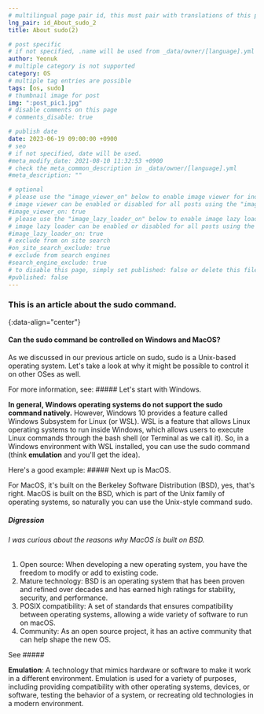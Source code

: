 ```yaml
---
# multilingual page pair id, this must pair with translations of this page. (This name must be unique)
lng_pair: id_About_sudo_2
title: About sudo(2)

# post specific
# if not specified, .name will be used from _data/owner/[language].yml
author: Yeonuk
# multiple category is not supported
category: OS
# multiple tag entries are possible
tags: [os, sudo]
# thumbnail image for post
img: ":post_pic1.jpg"
# disable comments on this page
# comments_disable: true

# publish date
date: 2023-06-19 09:00:00 +0900
# seo
# if not specified, date will be used.
#meta_modify_date: 2021-08-10 11:32:53 +0900
# check the meta_common_description in _data/owner/[language].yml
#meta_description: ""

# optional
# please use the "image_viewer_on" below to enable image viewer for individual pages or posts (_posts/ or [language]/_posts folders).
# image viewer can be enabled or disabled for all posts using the "image_viewer_posts: true" setting in _data/conf/main.yml.
#image_viewer_on: true
# please use the "image_lazy_loader_on" below to enable image lazy loader for individual pages or posts (_posts/ or [language]/_posts folders).
# image lazy loader can be enabled or disabled for all posts using the "image_lazy_loader_posts: true" setting in _data/conf/main.yml.
#image_lazy_loader_on: true
# exclude from on site search
#on_site_search_exclude: true
# exclude from search engines
#search_engine_exclude: true
# to disable this page, simply set published: false or delete this file
#published: false
---
```


<!-- outline-start -->

### This is an article about the sudo command.

{:data-align="center"}

<!-- outline-end -->

#### Can the sudo command be controlled on Windows and MacOS?

As we discussed in our previous article on sudo, sudo is a Unix-based operating system. Let's take a look at why it might be possible to control it on other OSes as well.

For more information, see: ##### Let's start with Windows.

**In general, Windows operating systems do not support the sudo command natively.**
However, Windows 10 provides a feature called Windows Subsystem for Linux (or WSL). WSL is a feature that allows Linux operating systems to run inside Windows, which allows users to execute Linux commands through the bash shell (or Terminal as we call it). So, in a Windows environment with WSL installed, you can use the sudo command (think **emulation** and you'll get the idea).

Here's a good example: ##### Next up is MacOS.

For MacOS, it's built on the Berkeley Software Distribution (BSD), yes, that's right. MacOS is built on the BSD, which is part of the Unix family of operating systems, so naturally you can use the Unix-style command sudo.

##### Digression

###### I was curious about the reasons why MacOS is built on BSD.

1. Open source: When developing a new operating system, you have the freedom to modify or add to existing code.
2. Mature technology: BSD is an operating system that has been proven and refined over decades and has earned high ratings for stability, security, and performance.
3. POSIX compatibility: A set of standards that ensures compatibility between operating systems, allowing a wide variety of software to run on macOS.
4. Community: As an open source project, it has an active community that can help shape the new OS.

See #####

**Emulation**: A technology that mimics hardware or software to make it work in a different environment. Emulation is used for a variety of purposes, including providing compatibility with other operating systems, devices, or software, testing the behavior of a system, or recreating old technologies in a modern environment.
